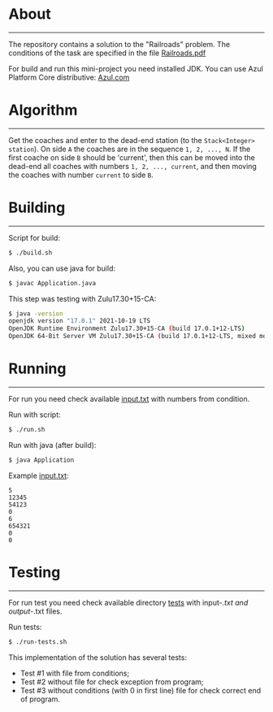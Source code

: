 About
========
***

The repository contains a solution to the "Railroads" problem. The conditions of the task are specified in the file [Railroads.pdf](./Railroads.pdf)

For build and run this mini-project you need installed JDK.
You can use Azul Platform Core distributive: [Azul.com](https://www.azul.com/downloads/)

Algorithm
========
***

Get the coaches and enter to the dead-end station (to the `Stack<Integer> station`).
On side `A` the coaches are in the sequence `1, 2, ..., N`. 
If the first coache on side `B` should be 'current',
then this can be moved into the dead-end all coaches with numbers `1, 2, ..., current`,
and then moving the coaches with number `current` to side `B`.

Building
========
***

Script for build:
```bash
$ ./build.sh
```

Also, you can use java for build:
```bash
$ javac Application.java
```

This step was testing with Zulu17.30+15-CA:
```bash
$ java -version 
openjdk version "17.0.1" 2021-10-19 LTS
OpenJDK Runtime Environment Zulu17.30+15-CA (build 17.0.1+12-LTS)
OpenJDK 64-Bit Server VM Zulu17.30+15-CA (build 17.0.1+12-LTS, mixed mode, sharing)
```

Running
===
***

For run you need check available [input.txt](./input.txt) with numbers from condition. 

Run with script:
```bash
$ ./run.sh
```
Run with java (after build):
```bash
$ java Application
```
Example [input.txt](./input.txt):
```text
5
12345
54123
0
6
654321
0
0

```

Testing
========
***

For run test you need check available directory [tests](./tests) with input-*.txt and output-*.txt files.

Run tests:
```bash
$ ./run-tests.sh
```

This implementation of the solution has several tests:
* Test #1 with file from conditions;
* Test #2 without file for check exception from program;
* Test #3 without conditions (with 0 in first line) file for check correct end of program.
